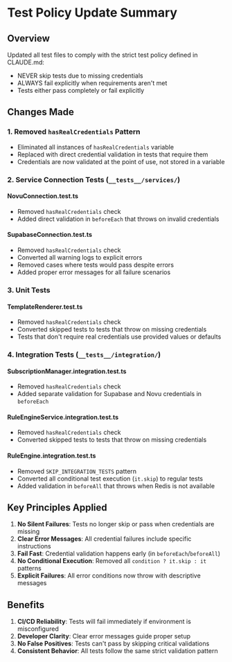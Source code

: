 # Test Policy Update Summary

## Overview
Updated all test files to comply with the strict test policy defined in CLAUDE.md:
- NEVER skip tests due to missing credentials
- ALWAYS fail explicitly when requirements aren't met
- Tests either pass completely or fail explicitly

## Changes Made

### 1. Removed `hasRealCredentials` Pattern
- Eliminated all instances of `hasRealCredentials` variable
- Replaced with direct credential validation in tests that require them
- Credentials are now validated at the point of use, not stored in a variable

### 2. Service Connection Tests (`__tests__/services/`)
#### NovuConnection.test.ts
- Removed `hasRealCredentials` check
- Added direct validation in `beforeEach` that throws on invalid credentials

#### SupabaseConnection.test.ts
- Removed `hasRealCredentials` check
- Converted all warning logs to explicit errors
- Removed cases where tests would pass despite errors
- Added proper error messages for all failure scenarios

### 3. Unit Tests
#### TemplateRenderer.test.ts
- Removed `hasRealCredentials` check
- Converted skipped tests to tests that throw on missing credentials
- Tests that don't require real credentials use provided values or defaults

### 4. Integration Tests (`__tests__/integration/`)
#### SubscriptionManager.integration.test.ts
- Removed `hasRealCredentials` check
- Added separate validation for Supabase and Novu credentials in `beforeEach`

#### RuleEngineService.integration.test.ts
- Removed `hasRealCredentials` check
- Converted skipped tests to tests that throw on missing credentials

#### RuleEngine.integration.test.ts
- Removed `SKIP_INTEGRATION_TESTS` pattern
- Converted all conditional test execution (`it.skip`) to regular tests
- Added validation in `beforeAll` that throws when Redis is not available

## Key Principles Applied

1. **No Silent Failures**: Tests no longer skip or pass when credentials are missing
2. **Clear Error Messages**: All credential failures include specific instructions
3. **Fail Fast**: Credential validation happens early (in `beforeEach`/`beforeAll`)
4. **No Conditional Execution**: Removed all `condition ? it.skip : it` patterns
5. **Explicit Failures**: All error conditions now throw with descriptive messages

## Benefits

1. **CI/CD Reliability**: Tests will fail immediately if environment is misconfigured
2. **Developer Clarity**: Clear error messages guide proper setup
3. **No False Positives**: Tests can't pass by skipping critical validations
4. **Consistent Behavior**: All tests follow the same strict validation pattern